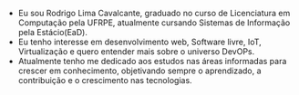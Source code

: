 - Eu sou Rodrigo Lima Cavalcante, graduado no curso de Licenciatura em Computação pela UFRPE, atualmente cursando Sistemas de Informação pela Estácio(EaD).
- Eu tenho interesse em desenvolvimento web, Software livre, IoT, Virtualização e quero entender mais sobre o universo DevOPs.
- Atualmente tenho me dedicado aos estudos nas áreas informadas para crescer em conhecimento, objetivando sempre o aprendizado, a contribuição e o crescimento nas       tecnologias.

<!---
rodrigoll01/rodrigoll01 is a ✨ special ✨ repository because its `README.md` (this file) appears on your GitHub profile.
You can click the Preview link to take a look at your changes.
--->
